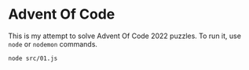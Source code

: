 # Advent Of Code 

This is my attempt to solve Advent Of Code 2022 puzzles. To run it, use `node` or `nodemon` commands.

```shell
node src/01.js
```
